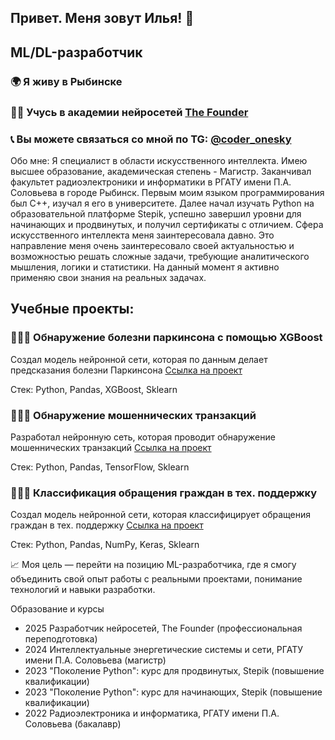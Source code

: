 ## Привет. Меня зовут Илья! 👋

## ML/DL-разработчик

### 🌍 Я живу в Рыбинске

### 👨‍🎓 Учусь в академии нейросетей [The Founder](https://academy.the-founder.ru/)

### 📞 Вы можете связаться со мной по TG: [@coder_onesky](https://t.me/coder_onesky)


Обо мне:
Я специалист в области искусственного интеллекта. Имею высшее образование, академическая степень - Магистр. Заканчивал факультет радиоэлектроники и информатики в РГАТУ имени П.А. Соловьева в городе Рыбинск.
Первым моим языком программирования был C++, изучал я его в университете. Далее начал изучать Python на образовательной платформе Stepik, успешно завершил уровни для начинающих и продвинутых, и получил сертификаты с отличием. Сфера искусственного интеллекта меня заинтересовала давно. Это направление меня очень заинтересовало своей актуальностью и возможностью решать сложные задачи, требующие аналитического мышления, логики и статистики. На данный момент я активно применяю свои знания на реальных задачах.

## Учебные проекты:

### 👨🏻‍💻 Обнаружение болезни паркинсона с помощью XGBoost

Создал модель нейронной сети, которая по данным делает предсказания болезни Паркинсона 
[Ссылка на проект](https://github.com/IlyaKo4atkov/MyProjects/blob/main/Models_Neural_Network.ipynb)

Стек: Python, Pandas, XGBoost, Sklearn

### 👨🏻‍💻 Обнаружение мошеннических транзакций

Разработал нейронную сеть, которая проводит обнаружение мошеннических транзакций 
[Ссылка на проект](https://github.com/IlyaKo4atkov/MyProjects/blob/main/Models_Neural_Network.ipynb)

Стек: Python, Pandas, TensorFlow, Sklearn

### 👨🏻‍💻 Классификация обращения граждан в тех. поддержку

Создал модель нейронной сети, которая классифицирует обращения граждан в тех. поддержку
[Ссылка на проект](https://github.com/IlyaKo4atkov/My-machine-learning-projects/blob/main/Модель_классификации_обращений_граждан.ipynb)

Стек: Python, Pandas, NumPy, Keras, Sklearn

📈 Моя цель — перейти на позицию ML-разработчика, где я смогу объединить свой опыт работы с реальными проектами, понимание технологий и навыки разработки.

Образование и курсы

- 2025 Разработчик нейросетей, The Founder (профессиональная переподготовка)
- 2024 Интеллектуальные энергетические системы и сети, РГАТУ имени П.А. Соловьева (магистр)
- 2023 "Поколение Python": курс для продвинутых, Stepik (повышение квалификации)
- 2023 "Поколение Python": курс для начинающих, Stepik (повышение квалификации)
- 2022 Радиоэлектроника и информатика, РГАТУ имени П.А. Соловьева (бакалавр)
